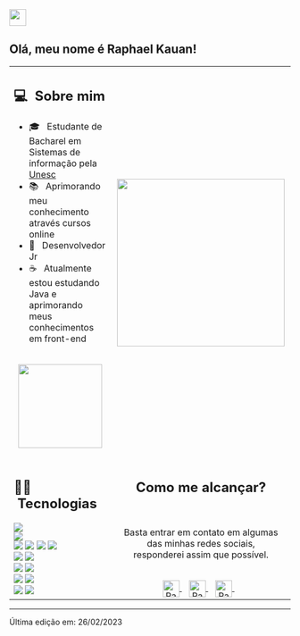 <img width="30em" src="https://img.icons8.com/3d-fluency/256/github.png"/>

## Olá, meu nome é Raphael Kauan!

<!-- ![](https://komarev.com/ghpvc/?username=your-taabann&color=0069b4) -->

<table>
  <tr>
    <td>
      <h2> 💻 &nbsp;Sobre mim </h2>
       <ul>
        <li>🎓 &nbsp; Estudante de Bacharel em Sistemas de informação pela <a href="https://www.unescnet.br/">Unesc</a></li>
        <li>📚 &nbsp; Aprimorando meu conhecimento através cursos online </li>
        <li>🎩 &nbsp; Desenvolvedor Jr </li>
        <li>☕ &nbsp; Atualmente estou estudando Java e aprimorando meus conhecimentos em front-end </li>
       </ul>
       <p align="center">
         <br>
        <img height="150em" src="https://github-readme-stats.vercel.app/api?username=raphaelkauan&theme=blue-green"/>
        </p>
    </td>
    <td>
     <p align="center">
        <img height="300em" src="https://user-images.githubusercontent.com/111379005/221444407-3e4ebf18-af47-4e4a-95f6-5d2f9ea9ba78.png"/>
     </p>
    </td>
  </tr>
  <tr>
   <td>
     <h2> 👊🏼 &nbsp;Tecnologias</h2>
     <img src="https://img.shields.io/badge/Java-ED8B00?style=for-the-badge&logo=openjdk&logoColor=white"/>
     <br>
     <img src="https://img.shields.io/badge/Spring-6DB33F?style=for-the-badge&logo=spring&logoColor=white"/>
     <br>
     <img src="https://img.shields.io/badge/HTML5-E34F26?style=for-the-badge&logo=html5&logoColor=white"/>
     <img src="https://img.shields.io/badge/CSS3-1572B6?style=for-the-badge&logo=css3&logoColor=white"/>
     <img src="https://img.shields.io/badge/JavaScript-323330?style=for-the-badge&logo=javascript&logoColor=F7DF1E"/>
     <img src="https://img.shields.io/badge/Bootstrap-563D7C?style=for-the-badge&logo=bootstrap&logoColor=white"/>
     <br>
     <img src="https://img.shields.io/badge/Figma-F24E1E?style=for-the-badge&logo=figma&logoColor=white"/>
     <img src="https://img.shields.io/badge/Canva-%2300C4CC.svg?&style=for-the-badge&logo=Canva&logoColor=white"/>
     <br>
     <img src="https://img.shields.io/badge/MySQL-005C84?style=for-the-badge&logo=mysql&logoColor=white"/>
     <img src="https://img.shields.io/badge/PostgreSQL-316192?style=for-the-badge&logo=postgresql&logoColor=white"/>
     <br>
     <img src="https://img.shields.io/badge/Eclipse-2C2255?style=for-the-badge&logo=eclipse&logoColor=white"/>
     <img src="https://img.shields.io/badge/Visual_Studio_Code-0078D4?style=for-the-badge&logo=visual%20studio%20code&logoColor=white"/>
     <br>
     <img src="https://img.shields.io/badge/Windows-0078D6?style=for-the-badge&logo=windows&logoColor=white"/>
     <img src="https://img.shields.io/badge/NVIDIA-GTX1650-76B900?style=for-the-badge&logo=nvidia&logoColor=white"/>
   </td>
   <td>
    <div align="center">
      <h2><b>Como me alcançar?</b></h2>
      <br>
      <p>Basta entrar em contato em algumas das minhas redes sociais,
        <br>responderei assim que possível.
      </p>
      <br>
      <a href="https://www.instagram.com/fantecellerapha/" target="_blank">
      <img align="center" alt="Raphael Kauan | Instagram" width="30em" src="https://img.icons8.com/3d-fluency/256/instagram-new.png" />
      </a> &nbsp;&nbsp;
      <a href="mailto:raphaelkauanoficial@gmail.com" >
      <img align="center" alt="Raphael Kauan | Gmail" width="30em" src="https://img.icons8.com/3d-fluency/256/gmail.png" />
      </a> &nbsp;&nbsp;
      <a href="https://www.linkedin.com/in/raphael-kauan-%F0%9F%A7%91%F0%9F%8F%BD%E2%80%8D%F0%9F%92%BB-a62138251/" >
      <img align="center" alt="Raphael Kauan | LinkedIn" width="30em" src="https://img.icons8.com/3d-fluency/1x/linkedin.png" />
      </a> &nbsp;&nbsp;
      <br>
    </div>
   </td>
  </tr>
</table>

---

Última edição em: 26/02/2023
